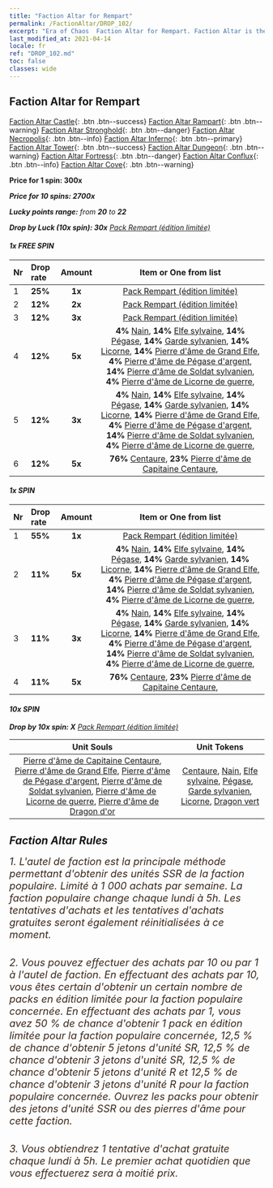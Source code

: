 ```yaml
---
title: "Faction Altar for Rempart"
permalink: /FactionAltar/DROP_102/
excerpt: "Era of Chaos  Faction Altar for Rempart. Faction Altar is the primary method for obtaining SSR units from the popular faction. Limited to 1,000 purchases each week. The popular faction changes at 05:00 every Monday. Purchase attempts and free purchase attempts will also reset then."
last_modified_at: 2021-04-14
locale: fr
ref: "DROP_102.md"
toc: false
classes: wide
---
```


##  Faction Altar for **Rempart**

  [Faction Altar Castle](/fr/FactionAltar/DROP_101/){: .btn .btn--success} [Faction Altar Rampart](/fr/FactionAltar/DROP_102/){: .btn .btn--warning} [Faction Altar Stronghold](/fr/FactionAltar/DROP_103/){: .btn .btn--danger} [Faction Altar Necropolis](/fr/FactionAltar/DROP_104/){: .btn .btn--info} [Faction Altar Inferno](/fr/FactionAltar/DROP_105/){: .btn .btn--primary} [Faction Altar Tower](/fr/FactionAltar/DROP_106/){: .btn .btn--success} [Faction Altar Dungeon](/fr/FactionAltar/DROP_107/){: .btn .btn--warning} [Faction Altar Fortress](/fr/FactionAltar/DROP_108/){: .btn .btn--danger} [Faction Altar Conflux](/fr/FactionAltar/DROP_109/){: .btn .btn--info} [Faction Altar Cove](/fr/FactionAltar/DROP_112/){: .btn .btn--warning} 

  **Price for 1 spin: 300x** <i class="fas fa-gem"/>

  **Price for 10 spins: 2700x** <i class="fas fa-gem"/>

  **Lucky points range:** from **20** to **22**

  **Drop by Luck (10x spin): 30x** [Pack Rempart (édition limitée)](/fr/Items/con_2101/)

####  1x FREE SPIN 

  |    Nr    |  Drop rate  |  Amount   |   Item or One from list  |
  |:---------|:------------|:---------:|:------------------------:|
  | 1 | **25%** | **1x** | [Pack Rempart (édition limitée)](/fr/Items/con_2101/) |
  | 2 | **12%** | **2x** | [Pack Rempart (édition limitée)](/fr/Items/con_2101/) |
  | 3 | **12%** | **3x** | [Pack Rempart (édition limitée)](/fr/Items/con_2101/) |
  | 4 | **12%** | **5x** |  **4%** [Nain](/fr/Items/unt_200/),  **14%** [Elfe sylvaine](/fr/Items/unt_201/),  **14%** [Pégase](/fr/Items/unt_202/),  **14%** [Garde sylvanien](/fr/Items/unt_203/),  **14%** [Licorne](/fr/Items/unt_204/),  **14%** [Pierre d'âme de Grand Elfe](/fr/Items/unt_291/),  **4%** [Pierre d'âme de Pégase d'argent](/fr/Items/unt_292/),  **14%** [Pierre d'âme de Soldat sylvanien](/fr/Items/unt_293/),  **4%** [Pierre d'âme de Licorne de guerre](/fr/Items/unt_294/),  |
  | 5 | **12%** | **3x** |  **4%** [Nain](/fr/Items/unt_200/),  **14%** [Elfe sylvaine](/fr/Items/unt_201/),  **14%** [Pégase](/fr/Items/unt_202/),  **14%** [Garde sylvanien](/fr/Items/unt_203/),  **14%** [Licorne](/fr/Items/unt_204/),  **14%** [Pierre d'âme de Grand Elfe](/fr/Items/unt_291/),  **4%** [Pierre d'âme de Pégase d'argent](/fr/Items/unt_292/),  **14%** [Pierre d'âme de Soldat sylvanien](/fr/Items/unt_293/),  **4%** [Pierre d'âme de Licorne de guerre](/fr/Items/unt_294/),  |
  | 6 | **12%** | **5x** |  **76%** [Centaure](/fr/Items/unt_199/),  **23%** [Pierre d'âme de Capitaine Centaure](/fr/Items/unt_290/),  |


####  1x SPIN 

  |    Nr    |  Drop rate  |  Amount   |   Item or One from list  |
  |:---------|:------------|:---------:|:------------------------:|
  | 1 | **55%** | **1x** | [Pack Rempart (édition limitée)](/fr/Items/con_2101/) |
  | 2 | **11%** | **5x** |  **4%** [Nain](/fr/Items/unt_200/),  **14%** [Elfe sylvaine](/fr/Items/unt_201/),  **14%** [Pégase](/fr/Items/unt_202/),  **14%** [Garde sylvanien](/fr/Items/unt_203/),  **14%** [Licorne](/fr/Items/unt_204/),  **14%** [Pierre d'âme de Grand Elfe](/fr/Items/unt_291/),  **4%** [Pierre d'âme de Pégase d'argent](/fr/Items/unt_292/),  **14%** [Pierre d'âme de Soldat sylvanien](/fr/Items/unt_293/),  **4%** [Pierre d'âme de Licorne de guerre](/fr/Items/unt_294/),  |
  | 3 | **11%** | **3x** |  **4%** [Nain](/fr/Items/unt_200/),  **14%** [Elfe sylvaine](/fr/Items/unt_201/),  **14%** [Pégase](/fr/Items/unt_202/),  **14%** [Garde sylvanien](/fr/Items/unt_203/),  **14%** [Licorne](/fr/Items/unt_204/),  **14%** [Pierre d'âme de Grand Elfe](/fr/Items/unt_291/),  **4%** [Pierre d'âme de Pégase d'argent](/fr/Items/unt_292/),  **14%** [Pierre d'âme de Soldat sylvanien](/fr/Items/unt_293/),  **4%** [Pierre d'âme de Licorne de guerre](/fr/Items/unt_294/),  |
  | 4 | **11%** | **5x** |  **76%** [Centaure](/fr/Items/unt_199/),  **23%** [Pierre d'âme de Capitaine Centaure](/fr/Items/unt_290/),  |


####  10x SPIN 

  **Drop by 10x spin: X** [Pack Rempart (édition limitée)](/fr/Items/con_2101/)

  |    Unit Souls    |  Unit Tokens  |
  |:----------------:|:-------------:|
  | [Pierre d'âme de Capitaine Centaure](/fr/Items/unt_290/), [Pierre d'âme de Grand Elfe](/fr/Items/unt_291/), [Pierre d'âme de Pégase d'argent](/fr/Items/unt_292/), [Pierre d'âme de Soldat sylvanien](/fr/Items/unt_293/), [Pierre d'âme de Licorne de guerre](/fr/Items/unt_294/), [Pierre d'âme de Dragon d'or](/fr/Items/unt_295/) | [Centaure](/fr/Items/unt_199/), [Nain](/fr/Items/unt_200/), [Elfe sylvaine](/fr/Items/unt_201/), [Pégase](/fr/Items/unt_202/), [Garde sylvanien](/fr/Items/unt_203/), [Licorne](/fr/Items/unt_204/), [Dragon vert](/fr/Items/unt_205/) |



## Faction Altar Rules

  <span style="color: #3c2a1e;font-size:20px">1. L'autel de faction est la principale méthode permettant d'obtenir des unités SSR de la faction populaire. Limité à 1 000 achats par semaine. La faction populaire change chaque lundi à 5h. Les tentatives d'achats et les tentatives d'achats gratuites seront également réinitialisées à ce moment. </span><br/>

<br/>  <span style="color: #3c2a1e;font-size:20px">2. Vous pouvez effectuer des achats par 10 ou par 1 à l'autel de faction. En effectuant des achats par 10, vous êtes certain d'obtenir un certain nombre de packs en édition limitée pour la faction populaire concernée. En effectuant des achats par 1, vous avez 50 % de chance d'obtenir 1 pack en édition limitée pour la faction populaire concernée, 12,5 % de chance d'obtenir 5 jetons d'unité SR, 12,5 % de chance d'obtenir 3 jetons d'unité SR, 12,5 % de chance d'obtenir 5 jetons d'unité R et 12,5 % de chance d'obtenir 3 jetons d'unité R pour la faction populaire concernée. Ouvrez les packs pour obtenir des jetons d'unité SSR ou des pierres d'âme pour cette faction.</span><br/>

<br/>  <span style="color: #3c2a1e;font-size:20px">3. Vous obtiendrez 1 tentative d'achat gratuite chaque lundi à 5h. Le premier achat quotidien que vous effectuerez sera à moitié prix.</span><br/>

<br/>